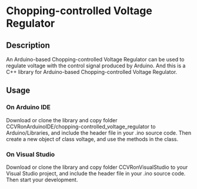 # Chopping-controlled Voltage Regulator
## Description
An Arduino-based Chopping-controlled Voltage Regulator can be used to regulate voltage with the control signal produced by Arduino.
And this is a C++ library for Arduino-based Chopping-controlled Voltage Regulator.
## Usage
### On Arduino IDE
Download or clone the library and copy folder CCVRonArduinoIDE/chopping-controlled_voltage_regulator to Arduino/Libraries, and include the header file in your .ino source code.
Then create a new object of class voltage, and use the methods in the class.
### On Visual Studio
Download or clone the library and copy folder CCVRonVisualStudio to your Visual Studio project, and include the header file in your .ino source code.
Then start your development.